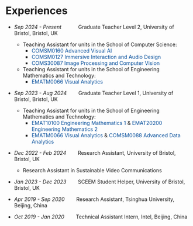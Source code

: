 <style>
a.noul {
  color: #024c9a;
  text-decoration: none;
}
a.noul:hover {
  color: #0366d6; 
}
</style>

# Experiences
- *Sep 2024 - Present*&emsp;&emsp;&emsp; Graduate Teacher Level 2, University of Bristol, Bristol, UK
  - Teaching Assistant for units in the School of Computer Science:
    - <a class="noul" href="https://www.bris.ac.uk/unit-programme-catalogue/UnitDetails.jsa?ayrCode=24%2F25&unitCode=COMSM0160">COMSM0160 Advanced Visual AI</a>
    - <a class="noul" href="https://www.bris.ac.uk/unit-programme-catalogue/UnitDetails.jsa?ayrCode=24%2F25&unitCode=COMSM0127">COMSM0127 Immersive Interaction and Audio Design</a>
    - <a class="noul" href="https://www.bris.ac.uk/unit-programme-catalogue/UnitDetails.jsa?ayrCode=24%2F25&unitCode=COMS30087">COMS30087 Image Processing and Computer Vision</a>
  - Teaching Assistant for units in the School of Engineering Mathematics and Technology:
    - <a class="noul" href="https://www.bris.ac.uk/unit-programme-catalogue/UnitDetails.jsa?ayrCode=24%2F25&unitCode=EMATM0066">EMATM0066 Visual Analytics</a>
      
- *Sep 2023 - Aug 2024*&emsp;&emsp; Graduate Teacher Level 1, University of Bristol, Bristol, UK
  - Teaching Assistant for units in the School of Engineering Mathematics and Technology:
    - <a class="noul" href="https://www.bris.ac.uk/unit-programme-catalogue/UnitDetails.jsa?ayrCode=23%2F24&unitCode=EMAT10100">EMAT10100 Engineering Mathematics 1</a> & <a class="noul" href="https://www.bris.ac.uk/unit-programme-catalogue/UnitDetails.jsa?ayrCode=23%2F24&unitCode=EMAT20200">EMAT20200 Engineering Mathematics 2</a>
    - <a class="noul" href="https://www.bris.ac.uk/unit-programme-catalogue/UnitDetails.jsa?ayrCode=23%2F24&unitCode=EMATM0066">EMATM0066 Visual Analytics</a> & <a class="noul" href="https://www.bris.ac.uk/unit-programme-catalogue/UnitDetails.jsa?ayrCode=23%2F24&unitCode=COMSM0088">COMSM0088 Advanced Data Analytics</a>

- *Dec 2022 - Feb 2024*&emsp;&emsp; Research Assistant, University of Bristol, Bristol, UK
  - Research Assistant in Sustainable Video Communications

- *Jan 2023 - Dec 2023*&emsp;&emsp; SCEEM Student Helper, University of Bristol, Bristol, UK

- *Apr 2019 - Sep 2020*&emsp;&emsp; Research Assistant, Tsinghua University, Beijing, China

- *Oct 2019 - Jan 2020*&emsp;&emsp; Technical Assistant Intern, Intel, Beijing, China
